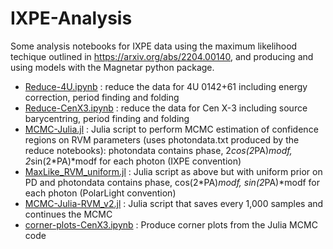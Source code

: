 # IXPE-Analysis

Some analysis notebooks for IXPE data using the maximum likelihood techique outlined in https://arxiv.org/abs/2204.00140, and producing and using models with the Magnetar python package.

* [Reduce-4U.ipynb](Reduce-4U.ipynb)    : reduce the data for 4U 0142+61 including energy correction, period finding and folding
* [Reduce-CenX3.ipynb](Reduce-CenX3.ipynb) : reduce the data for Cen X-3 including source barycentring, period finding and folding
* [MCMC-Julia.jl](MCMC-Julia.jl) : Julia script to perform MCMC estimation of confidence regions on RVM parameters (uses photondata.txt produced by the reduce notebooks): photondata contains phase, 2*cos(2*PA)*modf, 2*sin(2*PA)*modf for each photon (IXPE convention)
* [MaxLike_RVM_uniform.jl](MaxLike_RVM_uniform.jl) : Julia script as above but with uniform prior on PD and photondata contains phase, cos(2*PA)*modf, sin(2*PA)*modf for each photon (PolarLight convention)
* [MCMC-Julia-RVM_v2.jl](MCMC-Julia-RVM_v2.jl) : Julia script that saves every 1,000 samples and continues the MCMC
* [corner-plots-CenX3.ipynb](corner-plots-CenX3.ipynb) : Produce corner plots from the Julia MCMC code
